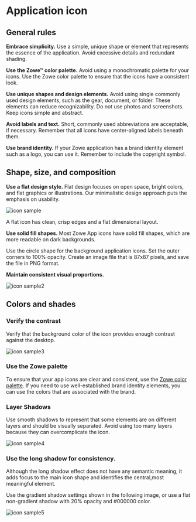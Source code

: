 # Application icon

## General rules

**Embrace simplicity.** Use a simple, unique shape or element that represents the essence of the application. Avoid excessive details and redundant shading.

**Use the Zowe&trade; color palette.** Avoid using a monochromatic palette for your icons. Use the Zowe color palette to ensure that the icons have a consistent look.

**Use unique shapes and design elements.** Avoid using single commonly used design elements, such as the gear, document, or folder. These elements can reduce recognizability. Do not use photos and screenshots. Keep icons simple and abstract.

**Avoid labels and text.** Short, commonly used abbreviations are acceptable, if necessary. Remember that all icons have center-aligned labels beneath them.

**Use brand identity.** If your Zowe application has a brand identity element such as a logo, you can use it. Remember to include the copyright symbol.

## Shape, size, and composition

**Use a flat design style.** Flat design focuses on open space, bright colors, and flat graphics or illustrations. Our minimalistic design approach puts the emphasis on usability.

![icon sample](/v1.25.x/images/extender/icon_sample1.png)

A flat icon has clean, crisp edges and a flat dimensional layout.

**Use solid fill shapes.** Most Zowe App icons have solid fill shapes, which are more readable on dark backgrounds.

Use the circle shape for the background application icons.
Set the outer corners to 100% opacity. Create an image file that is 87x87 pixels, and save the file in PNG format.

**Maintain consistent visual proportions.**

![icon sample2](/v1.25.x/images/extender/icon_sample2-1024x283.png)

## Colors and shades

### Verify the contrast

Verify that the background color of the icon provides enough contrast against the desktop.

![icon sample3](/v1.25.x/images/extender/icon_sample3.png)

### Use the Zowe palette
To ensure that your app icons are clear and consistent, use the [Zowe color palette](colors.md#color-palette).
If you need to use well-established brand identity elements, you can use the colors that are associated with the brand.

### Layer Shadows
Use smooth shadows to represent that some elements are on different layers and should be visually separated. Avoid using too many layers because they can overcomplicate the icon.

![icon sample4](/v1.25.x/images/extender/icon_sample4.png)

### Use the long shadow for consistency.
Although the long shadow effect does not have any semantic meaning, it adds focus to the main icon shape and identifies the central,most meaningful element.

Use the gradient shadow settings shown in the following image, or use a flat non-gradient shadow with 20% opacity and #000000 color.

![icon sample5](/v1.25.x/images/extender/icon_sample5.png)
